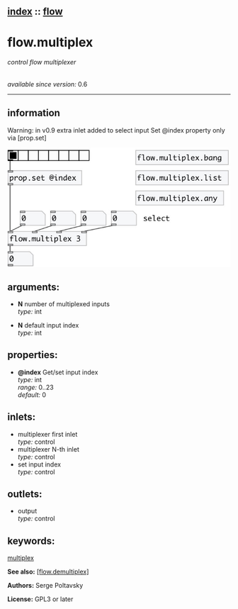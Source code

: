 [index](index.html) :: [flow](category_flow.html)
---

# flow.multiplex

###### control flow multiplexer

*available since version:* 0.6

---


## information
Warning: in v0.9 extra inlet added to select input Set @index property only via [prop.set]


[![example](../examples/img/flow.multiplex.jpg)](../examples/pd/flow.multiplex.pd)



## arguments:

* **N**
number of multiplexed inputs<br>
_type:_ int<br>

* **N**
default input index<br>
_type:_ int<br>





## properties:

* **@index** 
Get/set input index<br>
_type:_ int<br>
_range:_ 0..23<br>
_default:_ 0<br>



## inlets:

* multiplexer first inlet<br>
_type:_ control
* multiplexer N-th inlet<br>
_type:_ control
* set input index<br>
_type:_ control



## outlets:

* output<br>
_type:_ control



## keywords:

[multiplex](keywords/multiplex.html)



**See also:**
[\[flow.demultiplex\]](flow.demultiplex.html)




**Authors:** Serge Poltavsky




**License:** GPL3 or later





